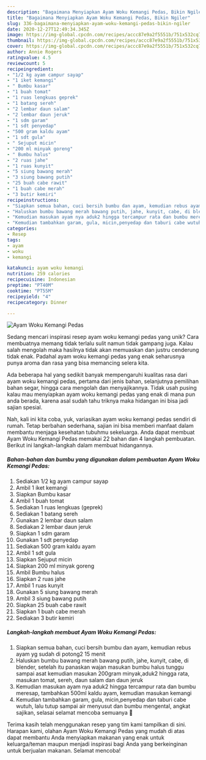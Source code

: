 ```yaml
---
description: "Bagaimana Menyiapkan Ayam Woku Kemangi Pedas, Bikin Ngiler"
title: "Bagaimana Menyiapkan Ayam Woku Kemangi Pedas, Bikin Ngiler"
slug: 336-bagaimana-menyiapkan-ayam-woku-kemangi-pedas-bikin-ngiler
date: 2020-12-27T12:49:34.345Z
image: https://img-global.cpcdn.com/recipes/accc87e9a2f5551b/751x532cq70/ayam-woku-kemangi-pedas-foto-resep-utama.jpg
thumbnail: https://img-global.cpcdn.com/recipes/accc87e9a2f5551b/751x532cq70/ayam-woku-kemangi-pedas-foto-resep-utama.jpg
cover: https://img-global.cpcdn.com/recipes/accc87e9a2f5551b/751x532cq70/ayam-woku-kemangi-pedas-foto-resep-utama.jpg
author: Annie Rogers
ratingvalue: 4.5
reviewcount: 5
recipeingredient:
- "1/2 kg ayam campur sayap"
- "1 iket kemangi"
- " Bumbu kasar"
- "1 buah tomat"
- "1 ruas lengkuas geprek"
- "1 batang sereh"
- "2 lembar daun salam"
- "2 lembar daun jeruk"
- "1 sdm garam"
- "1 sdt penyedap"
- "500 gram kaldu ayam"
- "1 sdt gula"
- " Sejuput micin"
- "200 ml minyak goreng"
- " Bumbu halus"
- "2 ruas jahe"
- "1 ruas kunyit"
- "5 siung bawang merah"
- "3 siung bawang putih"
- "25 buah cabe rawit"
- "1 buah cabe merah"
- "3 butir kemiri"
recipeinstructions:
- "Siapkan semua bahan, cuci bersih bumbu dan ayam, kemudian rebus ayam yg sudah di potong2 15 menit"
- "Haluskan bumbu bawang merah bawang putih, jahe, kunyit, cabe, di blender, setelah itu panaskan wajan masukan bumbu halus tunggu sampai asat kemudian masukan 200gram minyak,aduk2 hingga rata, masukan tomat, sereh, daun salam dan daun jeruk"
- "Kemudian masukan ayam nya aduk2 hingga tercampur rata dan bumbu meresap, tambahkan 500ml kaldu ayam, kemudian masukan kemangi"
- "Kemudian tambahkan garam, gula, micin,penyedap dan taburi cabe wutuh, lalu tutup sampai air menyusut dan bumbu mengental, angkat sajikan, selasai selamat mencoba semuanya 💛"
categories:
- Resep
tags:
- ayam
- woku
- kemangi

katakunci: ayam woku kemangi 
nutrition: 259 calories
recipecuisine: Indonesian
preptime: "PT40M"
cooktime: "PT55M"
recipeyield: "4"
recipecategory: Dinner

---
```



![Ayam Woku Kemangi Pedas](https://img-global.cpcdn.com/recipes/accc87e9a2f5551b/751x532cq70/ayam-woku-kemangi-pedas-foto-resep-utama.jpg)

Sedang mencari inspirasi resep ayam woku kemangi pedas yang unik? Cara membuatnya memang tidak terlalu sulit namun tidak gampang juga. Kalau salah mengolah maka hasilnya tidak akan memuaskan dan justru cenderung tidak enak. Padahal ayam woku kemangi pedas yang enak seharusnya punya aroma dan rasa yang bisa memancing selera kita.

Ada beberapa hal yang sedikit banyak mempengaruhi kualitas rasa dari ayam woku kemangi pedas, pertama dari jenis bahan, selanjutnya pemilihan bahan segar, hingga cara mengolah dan menyajikannya. Tidak usah pusing kalau mau menyiapkan ayam woku kemangi pedas yang enak di mana pun anda berada, karena asal sudah tahu triknya maka hidangan ini bisa jadi sajian spesial.




Nah, kali ini kita coba, yuk, variasikan ayam woku kemangi pedas sendiri di rumah. Tetap berbahan sederhana, sajian ini bisa memberi manfaat dalam membantu menjaga kesehatan tubuhmu sekeluarga. Anda dapat membuat Ayam Woku Kemangi Pedas memakai 22 bahan dan 4 langkah pembuatan. Berikut ini langkah-langkah dalam membuat hidangannya.

<!--inarticleads1-->

##### Bahan-bahan dan bumbu yang digunakan dalam pembuatan Ayam Woku Kemangi Pedas:

1. Sediakan 1/2 kg ayam campur sayap
1. Ambil 1 iket kemangi
1. Siapkan  Bumbu kasar
1. Ambil 1 buah tomat
1. Sediakan 1 ruas lengkuas (geprek)
1. Sediakan 1 batang sereh
1. Gunakan 2 lembar daun salam
1. Sediakan 2 lembar daun jeruk
1. Siapkan 1 sdm garam
1. Gunakan 1 sdt penyedap
1. Sediakan 500 gram kaldu ayam
1. Ambil 1 sdt gula
1. Siapkan  Sejuput micin
1. Siapkan 200 ml minyak goreng
1. Ambil  Bumbu halus
1. Siapkan 2 ruas jahe
1. Ambil 1 ruas kunyit
1. Gunakan 5 siung bawang merah
1. Ambil 3 siung bawang putih
1. Siapkan 25 buah cabe rawit
1. Siapkan 1 buah cabe merah
1. Sediakan 3 butir kemiri




<!--inarticleads2-->

##### Langkah-langkah membuat Ayam Woku Kemangi Pedas:

1. Siapkan semua bahan, cuci bersih bumbu dan ayam, kemudian rebus ayam yg sudah di potong2 15 menit
1. Haluskan bumbu bawang merah bawang putih, jahe, kunyit, cabe, di blender, setelah itu panaskan wajan masukan bumbu halus tunggu sampai asat kemudian masukan 200gram minyak,aduk2 hingga rata, masukan tomat, sereh, daun salam dan daun jeruk
1. Kemudian masukan ayam nya aduk2 hingga tercampur rata dan bumbu meresap, tambahkan 500ml kaldu ayam, kemudian masukan kemangi
1. Kemudian tambahkan garam, gula, micin,penyedap dan taburi cabe wutuh, lalu tutup sampai air menyusut dan bumbu mengental, angkat sajikan, selasai selamat mencoba semuanya 💛




Terima kasih telah menggunakan resep yang tim kami tampilkan di sini. Harapan kami, olahan Ayam Woku Kemangi Pedas yang mudah di atas dapat membantu Anda menyiapkan makanan yang enak untuk keluarga/teman maupun menjadi inspirasi bagi Anda yang berkeinginan untuk berjualan makanan. Selamat mencoba!
